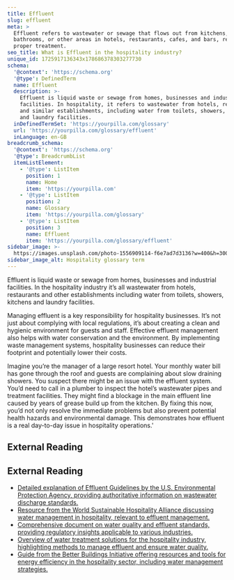 ```yaml
---
title: Effluent
slug: effluent
meta: >
  Effluent refers to wastewater or sewage that flows out from kitchens,
  bathrooms, or other areas in hotels, restaurants, cafes, and bars, requiring
  proper treatment.
seo_title: What is Effluent in the hospitality industry?
unique_id: 1725917136343x178686378303277730
schema:
  '@context': 'https://schema.org'
  '@type': DefinedTerm
  name: Effluent
  description: >-
    Effluent is liquid waste or sewage from homes, businesses and industrial
    facilities. In hospitality, it refers to wastewater from hotels, restaurants
    and similar establishments, including water from toilets, showers, kitchens
    and laundry facilities.
  inDefinedTermSet: 'https://yourpilla.com/glossary'
  url: 'https://yourpilla.com/glossary/effluent'
  inLanguage: en-GB
breadcrumb_schema:
  '@context': 'https://schema.org'
  '@type': BreadcrumbList
  itemListElement:
    - '@type': ListItem
      position: 1
      name: Home
      item: 'https://yourpilla.com'
    - '@type': ListItem
      position: 2
      name: Glossary
      item: 'https://yourpilla.com/glossary'
    - '@type': ListItem
      position: 3
      name: Effluent
      item: 'https://yourpilla.com/glossary/effluent'
sidebar_image: >-
  https://images.unsplash.com/photo-1556909114-f6e7ad7d3136?w=400&h=300&fit=crop&auto=format
sidebar_image_alt: Hospitality glossary term
---
```


Effluent is liquid waste or sewage from homes, businesses and industrial facilities. In the hospitality industry it’s all wastewater from hotels, restaurants and other establishments including water from toilets, showers, kitchens and laundry facilities.

Managing effluent is a key responsibility for hospitality businesses. It’s not just about complying with local regulations, it’s about creating a clean and hygienic environment for guests and staff. Effective effluent management also helps with water conservation and the environment. By implementing waste management systems, hospitality businesses can reduce their footprint and potentially lower their costs.

Imagine you’re the manager of a large resort hotel. Your monthly water bill has gone through the roof and guests are complaining about slow draining showers. You suspect there might be an issue with the effluent system. You’d need to call in a plumber to inspect the hotel’s wastewater pipes and treatment facilities. They might find a blockage in the main effluent line caused by years of grease build up from the kitchen. By fixing this now, you’d not only resolve the immediate problems but also prevent potential health hazards and environmental damage. This demonstrates how effluent is a real day-to-day issue in hospitality operations.'

## External Reading



## External Reading

*   [Detailed explanation of Effluent Guidelines by the U.S. Environmental Protection Agency, providing authoritative information on wastewater discharge standards.](https://www.epa.gov/eg/learn-about-effluent-guidelines)
*   [Resource from the World Sustainable Hospitality Alliance discussing water management in hospitality, relevant to effluent management.](https://sustainablehospitalityalliance.org/wp-content/uploads/2020/05/Environmental-Management-for-Hotels-3-Water.pdf)
*   [Comprehensive document on water quality and effluent standards, providing regulatory insights applicable to various industries.](https://emb.gov.ph/wp-content/uploads/2019/04/DAO-2016-08_WATER-QUALITY-GUIDELINES-AND-GENERAL-EFFLUENT-STANDARDS.pdf)
*   [Overview of water treatment solutions for the hospitality industry, highlighting methods to manage effluent and ensure water quality.](https://www.getchemready.com/water-treatment/water-applications/hospitality-hotels-casinos/)
*   [Guide from the Better Buildings Initiative offering resources and tools for energy efficiency in the hospitality sector, including water management strategies.](https://betterbuildingssolutioncenter.energy.gov/sectors/hospitality)
